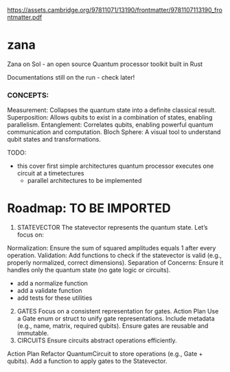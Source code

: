 https://assets.cambridge.org/97811071/13190/frontmatter/9781107113190_frontmatter.pdf

# zana
Zana on Sol - an open source Quantum processor toolkit built in Rust

Documentations still on the run - check later!


### CONCEPTS:
Measurement: Collapses the quantum state into a definite classical result.
Superposition: Allows qubits to exist in a combination of states, enabling parallelism.
Entanglement: Correlates qubits, enabling powerful quantum communication and computation.
Bloch Sphere: A visual tool to understand qubit states and transformations.


TODO:
- this cover first simple architectures quantum processor executes one circuit at a timetectures
  - parallel architectures to be implemented 


# Roadmap: TO BE IMPORTED
1. STATEVECTOR
   The statevector represents the quantum state. Let’s focus on:

Normalization:
Ensure the sum of squared amplitudes equals 1 after every operation.
Validation:
Add functions to check if the statevector is valid (e.g., properly normalized, correct dimensions).
Separation of Concerns:
Ensure it handles only the quantum state (no gate logic or circuits).
- add a normalize function
- add a validate function
- add tests for these utilities
2. GATES
   Focus on a consistent representation for gates.
Action Plan
   Use a Gate enum or struct to unify gate representations.
   Include metadata (e.g., name, matrix, required qubits).
   Ensure gates are reusable and immutable.
3. CIRCUITS
   Ensure circuits abstract operations efficiently.

Action Plan
Refactor QuantumCircuit to store operations (e.g., Gate + qubits).
Add a function to apply gates to the Statevector.
